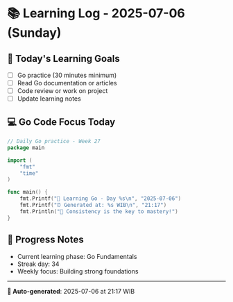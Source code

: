 # 📚 Learning Log - 2025-07-06 (Sunday)

## 🎯 Today's Learning Goals
- [ ] Go practice (30 minutes minimum)
- [ ] Read Go documentation or articles
- [ ] Code review or work on project
- [ ] Update learning notes

## 💻 Go Code Focus Today
```go
// Daily Go practice - Week 27
package main

import (
    "fmt"
    "time"
)

func main() {
    fmt.Printf("🚀 Learning Go - Day %s\n", "2025-07-06")
    fmt.Printf("⏰ Generated at: %s WIB\n", "21:17")
    fmt.Println("💪 Consistency is the key to mastery!")
}
```

## 🌟 Progress Notes
- Current learning phase: Go Fundamentals
- Streak day: 34
- Weekly focus: Building strong foundations

---
**🤖 Auto-generated**: 2025-07-06 at 21:17 WIB
